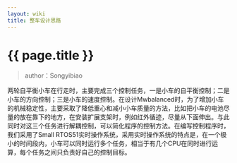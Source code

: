 ```yaml
---
layout: wiki
title: 整车设计思路
---
```


# {{ page.title }}

> author：Songyibiao

两轮自平衡小车在行走时，主要完成三个控制任务，一是小车的自平衡控制；二是小车的方向控制；三是小车的速度控制。在设计Mwbalanced时，为了增加小车的机械稳定性，主要采取了降低重心和减小小车质量的方法，比如把小车的电池尽量的放在靠下的地方，在安装扩展支架时，例如红外循迹，尽量从下面伸出。与此同时对这三个任务进行解耦控制，可以简化程序的控制方法。在编写控制程序时，我们采用了Small RTOS51实时操作系统，采用实时操作系统的特点是，在一个极小的时间段内，小车可以同时运行多个任务，相当于有几个CPU在同时进行运算，每个任务之间只负责好自己的控制目标。